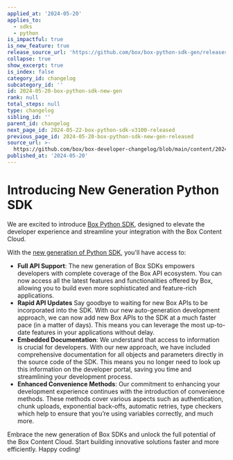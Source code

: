 ```yaml
---
applied_at: '2024-05-20'
applies_to:
  - sdks
  - python
is_impactful: true
is_new_feature: true
release_source_url: 'https://github.com/box/box-python-sdk-gen/releases/tag/v1.0.0'
collapse: true
show_excerpt: true
is_index: false
category_id: changelog
subcategory_id: ''
id: 2024-05-20-box-python-sdk-new-gen
rank: null
total_steps: null
type: changelog
sibling_id: ''
parent_id: changelog
next_page_id: 2024-05-22-box-python-sdk-v3100-released
previous_page_id: 2024-05-20-box-python-sdk-new-gen-released
source_url: >-
  https://github.com/box/box-developer-changelog/blob/main/content/2024/05-20-box-python-sdk-new-gen.md
published_at: '2024-05-20'
---
```

# Introducing New Generation Python SDK

We are excited to introduce [Box Python SDK][1], designed to elevate the developer experience and streamline your integration with the Box Content Cloud.

<!-- more -->

With the [new generation of Python SDK][1], you'll have access to:

* **Full API Support**: The new generation of Box SDKs empowers developers with complete coverage of the Box API ecosystem. You can now access all the latest features and functionalities offered by Box, allowing you to build even more sophisticated and feature-rich applications.
* **Rapid API Updates** Say goodbye to waiting for new Box APIs to be incorporated into the SDK. With our new auto-generation development approach, we can now add new Box APIs to the SDK at a much faster pace (in a matter of days). This means you can leverage the most up-to-date features in your applications without delay.
* **Embedded Documentation**: We understand that access to information is crucial for developers. With our new approach, we have included comprehensive documentation for all objects and parameters directly in the source code of the SDK. This means you no longer need to look up this information on the developer portal, saving you time and streamlining your development process.
* **Enhanced Convenience Methods**: Our commitment to enhancing your development experience continues with the introduction of convenience methods. These methods cover various aspects such as authentication, chunk uploads, exponential back-offs, automatic retries, type checkers which help to ensure that you’re using variables correctly, and much more.

Embrace the new generation of Box SDKs and unlock the full potential of the Box Content Cloud. Start building innovative solutions faster and more efficiently. Happy coding!

[1]: https://github.com/box/box-python-sdk-gen